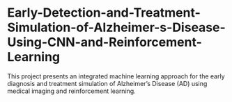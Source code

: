 # Early-Detection-and-Treatment-Simulation-of-Alzheimer-s-Disease-Using-CNN-and-Reinforcement-Learning
This project presents an integrated machine learning approach for the early diagnosis and treatment simulation of Alzheimer’s Disease (AD) using medical imaging and reinforcement learning.
